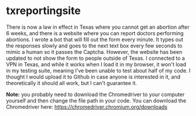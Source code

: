 # txreportingsite

There is now a law in effect in Texas where you cannot get an abortion after 6 weeks, and there is a website where you can report doctors performing abortions. I wrote a bot that will fill out the form every minute. It types out the responses slowly and goes to the next text box every few seconds to mimic a human so it passes the Captcha. However, the website has been updated to not show the form to people outside of Texas. I connected to a VPN in Texas, and while it works when I load it in my browser, it won't load in my testing suite, meaning I've been unable to test about half of my code. I thought I would upload it to Github in case anyone is interested in it, and theoretically it should all work, but I can't guarantee it.

<b>Note:</b> you probably need to download the Chromedriver to your computer yourself and then change the file path in your code. You can download the Chromedriver here: https://chromedriver.chromium.org/downloads
